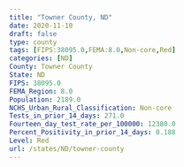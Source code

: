 ```yaml
---
title: "Towner County, ND"
date: 2020-11-10
draft: false
type: county
tags: [FIPS:38095.0,FEMA:8.0,Non-core,Red]
categories: [ND]
County: Towner County
State: ND
FIPS: 38095.0
FEMA_Region: 8.0
Population: 2189.0
NCHS_Urban_Rural_Classification: Non-core
Tests_in_prior_14_days: 271.0
Fourteen_day_test_rate_per_100000: 12380.0
Percent_Positivity_in_prior_14_days: 0.188
Level: Red
url: /states/ND/towner-county
---
```




